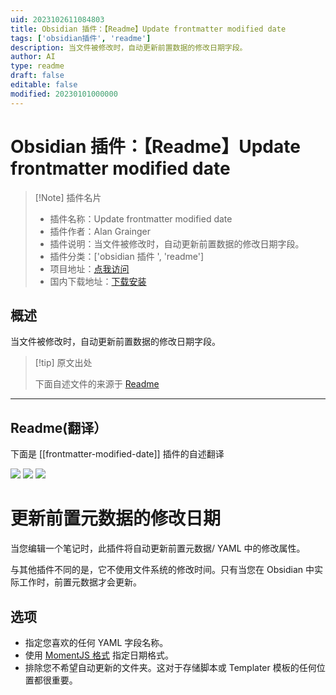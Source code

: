 ```yaml
---
uid: 2023102611084803
title: Obsidian 插件：【Readme】Update frontmatter modified date
tags: ['obsidian插件', 'readme']
description: 当文件被修改时，自动更新前置数据的修改日期字段。
author: AI
type: readme
draft: false
editable: false
modified: 20230101000000
---
```


# Obsidian 插件：【Readme】Update frontmatter modified date

> [!Note] 插件名片
> - 插件名称：Update frontmatter modified date
> - 插件作者：Alan Grainger
> - 插件说明：当文件被修改时，自动更新前置数据的修改日期字段。
> - 插件分类：['obsidian 插件 ', 'readme']
> - 项目地址：[点我访问](https://github.com/alangrainger/obsidian-frontmatter-modified-date)
> - 国内下载地址：[下载安装](https://pkmer.cn/products/plugin/pluginMarket/?frontmatter-modified-date)

## 概述

当文件被修改时，自动更新前置数据的修改日期字段。

> [!tip] 原文出处
>
>下面自述文件的来源于 [Readme](https://ghproxy.net/https://raw.githubusercontent.com/alangrainger/obsidian-frontmatter-modified-date/main/README.md)
>

---

## Readme(翻译）

下面是 [[frontmatter-modified-date]] 插件的自述翻译

![](https://img.shields.io/github/license/alangrainger/obsidian-frontmatter-modified-date) ![](https://img.shields.io/github/v/release/alangrainger/obsidian-frontmatter-modified-date?style=flat-square) ![](https://img.shields.io/github/downloads/alangrainger/obsidian-frontmatter-modified-date/total)

# 更新前置元数据的修改日期

当您编辑一个笔记时，此插件将自动更新前置元数据/ YAML 中的修改属性。

与其他插件不同的是，它不使用文件系统的修改时间。只有当您在 Obsidian 中实际工作时，前置元数据才会更新。

## 选项

- 指定您喜欢的任何 YAML 字段名称。
- 使用 [MomentJS 格式](https://momentjs.com/docs/#/displaying/format/) 指定日期格式。
- 排除您不希望自动更新的文件夹。这对于存储脚本或 Templater 模板的任何位置都很重要。



